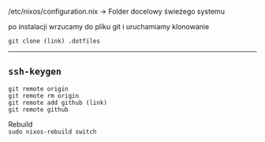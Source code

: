 /etc/nixos/configuration.nix → Folder docelowy świeżego systemu

po instalacji wrzucamy do pliku git i uruchamiamy klonowanie

```git clone (link) .dotfiles```  


---  
```ssh-keygen```
---  


```git remote origin```  
```git remote rm origin```  
```git remote add github (link)```  
```git remote github```  

Rebuild  
```sudo nixos-rebuild switch```
